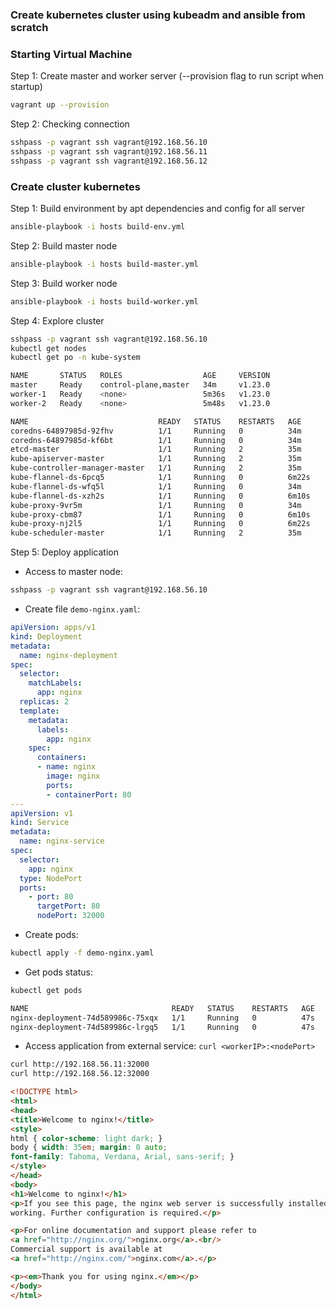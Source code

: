 ### Create kubernetes cluster using kubeadm and ansible from scratch

### Starting Virtual Machine

Step 1: Create master and worker server (--provision flag to run script when startup)

```sh
vagrant up --provision
```

Step 2: Checking connection

```sh
sshpass -p vagrant ssh vagrant@192.168.56.10
sshpass -p vagrant ssh vagrant@192.168.56.11
sshpass -p vagrant ssh vagrant@192.168.56.12
```

### Create cluster kubernetes

Step 1: Build environment by apt dependencies and config for all server

```sh
ansible-playbook -i hosts build-env.yml
```

Step 2: Build master node

```sh
ansible-playbook -i hosts build-master.yml
```

Step 3: Build worker node

```sh
ansible-playbook -i hosts build-worker.yml
```

Step 4: Explore cluster

```sh
sshpass -p vagrant ssh vagrant@192.168.56.10
kubectl get nodes
kubectl get po -n kube-system

NAME       STATUS   ROLES                  AGE     VERSION
master     Ready    control-plane,master   34m     v1.23.0
worker-1   Ready    <none>                 5m36s   v1.23.0
worker-2   Ready    <none>                 5m48s   v1.23.0

NAME                             READY   STATUS    RESTARTS   AGE
coredns-64897985d-92fhv          1/1     Running   0          34m
coredns-64897985d-kf6bt          1/1     Running   0          34m
etcd-master                      1/1     Running   2          35m
kube-apiserver-master            1/1     Running   2          35m
kube-controller-manager-master   1/1     Running   2          35m
kube-flannel-ds-6pcq5            1/1     Running   0          6m22s
kube-flannel-ds-wfq5l            1/1     Running   0          34m
kube-flannel-ds-xzh2s            1/1     Running   0          6m10s
kube-proxy-9vr5m                 1/1     Running   0          34m
kube-proxy-cbm87                 1/1     Running   0          6m10s
kube-proxy-nj2l5                 1/1     Running   0          6m22s
kube-scheduler-master            1/1     Running   2          35m
```

Step 5: Deploy application

- Access to master node:

```sh
sshpass -p vagrant ssh vagrant@192.168.56.10
```

- Create file `demo-nginx.yaml`:

```yaml
apiVersion: apps/v1
kind: Deployment
metadata:
  name: nginx-deployment
spec:
  selector:
    matchLabels:
      app: nginx
  replicas: 2 
  template:
    metadata:
      labels:
        app: nginx
    spec:
      containers:
      - name: nginx
        image: nginx
        ports:
        - containerPort: 80
---
apiVersion: v1
kind: Service
metadata:
  name: nginx-service
spec:
  selector: 
    app: nginx
  type: NodePort  
  ports:
    - port: 80
      targetPort: 80
      nodePort: 32000
```

- Create pods:

```sh
kubectl apply -f demo-nginx.yaml
```

- Get pods status:

```sh
kubectl get pods

NAME                                READY   STATUS    RESTARTS   AGE
nginx-deployment-74d589986c-75xqx   1/1     Running   0          47s
nginx-deployment-74d589986c-lrgq5   1/1     Running   0          47s
```

- Access application from external service: `curl <workerIP>:<nodePort>`

```sh
curl http://192.168.56.11:32000
curl http://192.168.56.12:32000
```

```html
<!DOCTYPE html>
<html>
<head>
<title>Welcome to nginx!</title>
<style>
html { color-scheme: light dark; }
body { width: 35em; margin: 0 auto;
font-family: Tahoma, Verdana, Arial, sans-serif; }
</style>
</head>
<body>
<h1>Welcome to nginx!</h1>
<p>If you see this page, the nginx web server is successfully installed and
working. Further configuration is required.</p>

<p>For online documentation and support please refer to
<a href="http://nginx.org/">nginx.org</a>.<br/>
Commercial support is available at
<a href="http://nginx.com/">nginx.com</a>.</p>

<p><em>Thank you for using nginx.</em></p>
</body>
</html>
```
